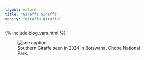```yaml
---
layout: nature
title: "Giraffa Giraffa"
vanity: "giraffa_giraffa"
---
```


{% include blog_vars.html %}

<figure class="center_children">
  <img src="{{resources_path_nature}}/2024-08-southern-giraffe.png" alt="see caption" />
  <figcaption>Southern Giraffe seen in 2024 in Botswana, Chobe National Park.</figcaption>
</figure>
